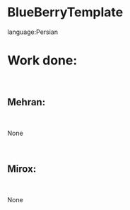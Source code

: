 # BlueBerryTemplate
language:Persian
<br>
<h1>Work done:</h1>
<br>
<h2>Mehran:</h2>
<br>
<p>None</p>
<br>
<h2>Mirox:</h2>
<br>
<p>None</p>
